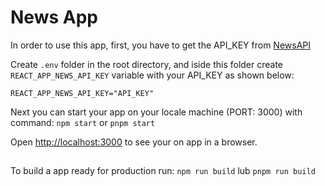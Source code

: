 # News App

In order to use this app, first, you have to get the API_KEY from [NewsAPI](https://newsapi.org/)

Create `.env` folder in the root directory, 
and iside this folder create `REACT_APP_NEWS_API_KEY` variable with your API_KEY as shown below:
```
REACT_APP_NEWS_API_KEY="API_KEY"
```

Next you can start your app on your locale machine (PORT: 3000) with command:
`npm start` or `pnpm start`

Open [http://localhost:3000](http://localhost:3000) to see your on app in a browser.

##

To build a app ready for production run: 
`npm run build` lub `pnpm run build`
